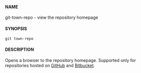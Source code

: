 #### NAME

git-town-repo - view the repository homepage


#### SYNOPSIS

```
git town-repo
```


#### DESCRIPTION

Opens a browser to the repository homepage.
Supported only for repositories hosted on [GitHub](http://github.com/) and [Bitbucket](https://bitbucket.org/).
